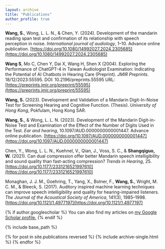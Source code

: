 ```yaml
---
layout: archive
title: "Publications"
author_profile: true
---
```


**Wang, S.**, Wong, L. L. N., & Chen, Y. (2024). Development of the mandarin reading span test and confirmation of its relationship with speech perception in noise. *International journal of audiology*, 1–10. Advance online publication. [https://doi.org/10.1080/14992027.2024.2305685](https://doi.org/10.1080/14992027.2024.2305685)

**Wang S**, Mo C, Chen Y, Dai X, Wang H, Shen X (2004). Exploring the Performance of ChatGPT-4 in Taiwan Audiologist Examination: Indicating the Potential of AI Chatbots in Hearing Care (Preprint). *JMIR Preprints*. 18/12/2023:55595. DOI: 10.2196/preprints.55595 URL: [https://preprints.jmir.org/preprint/55595](https://preprints.jmir.org/preprint/55595)

**Wang, S.** (2023). Development and Validation of a Mandarin Digit-In-Noise Test for Screening Hearing and Cognitive Function. (Thesis). *University of Hong Kong*, Pokfulam, Hong Kong SAR.

**Wang, S.**, & Wong, L. L. N. (2023). Development of the Mandarin Digit-in-Noise Test and Examination of the Effect of the Number of Digits Used in the Test. *Ear and hearing*, 10.1097/AUD.0000000000001447. Advance online publication. [https://doi.org/10.1097/AUD.0000000000001447](https://doi.org/10.1097/AUD.0000000000001447)

Chen, Y., Wong, L. L. N., Kuehnel, V., Qian, J., Voss, S. C., & **Shangqiguo, W.** (2021). Can dual compression offer better Mandarin speech intelligibility and sound quality than fast-acting compression? *Trends in Hearing*, 25. [https://doi.org/10.1177/2331216521997610](https://doi.org/10.1177/2331216521997610)

Monaghan, J. J. M., Goehring, T., Yang, X., Bolner, F., **Wang, S.**, Wright, M. C. M., & Bleeck, S. (2017). Auditory inspired machine learning techniques can improve speech intelligibility and quality for hearing-impaired listeners. *The Journal of the Acoustical Society of America*, 141(3), 1985–1998. [https://doi.org/10.1121/1.4977197](https://doi.org/10.1121/1.4977197)

{% if author.googlescholar %}
  You can also find my articles on <u><a href="{{author.googlescholar}}">my Google Scholar profile</a>.</u>
{% endif %}

{% include base_path %}

{% for post in site.publications reversed %}
  {% include archive-single.html %}
{% endfor %}
